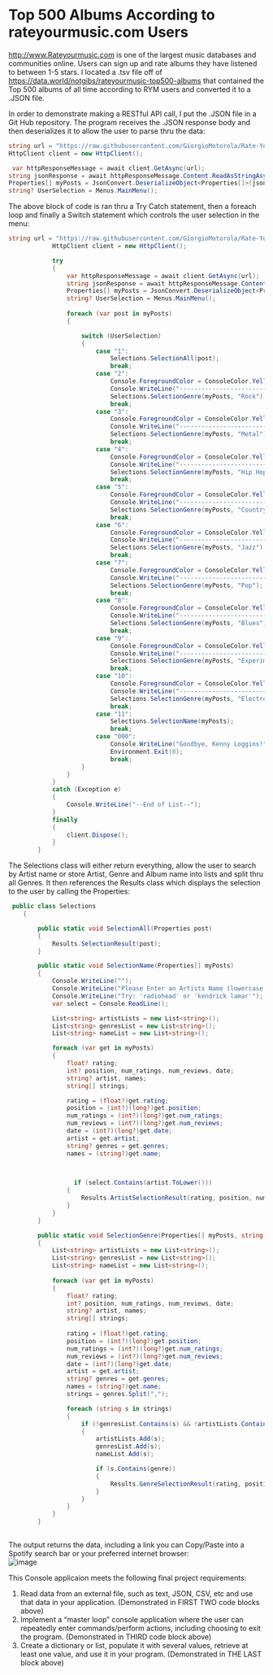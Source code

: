 # Top 500 Albums According to rateyourmusic.com Users

http://www.Rateyourmusic.com is one of the largest music databases and communities online. Users can sign up and rate albums they have listened to between 1-5 stars. 
I located a .tsv file off of https://data.world/notgibs/rateyourmusic-top500-albums that contained the Top 500 albums of all time according to RYM users and converted it to a .JSON file. 


In order to demonstrate making a RESTful API call, I put the .JSON file in a Git Hub repository. The program receives the .JSON response body and then deserializes it to allow the user to parse thru the data:


```C#
string url = "https://raw.githubusercontent.com/GiorgioMotorola/Rate-Your-Music-Top-500-JSON/main/JSON";
HttpClient client = new HttpClient();
```

```C#
 var httpResponseMessage = await client.GetAsync(url);
string jsonResponse = await httpResponseMessage.Content.ReadAsStringAsync();
Properties[] myPosts = JsonConvert.DeserializeObject<Properties[]>(jsonResponse);
string? UserSelection = Menus.MainMenu();
```



The above block of code is ran thru a Try Catch statement, then a foreach loop and finally a Switch statement which controls the user selection in the menu: 



```C# 
string url = "https://raw.githubusercontent.com/GiorgioMotorola/Rate-Your-Music-Top-500-JSON/main/JSON";
            HttpClient client = new HttpClient();

            try
            {
                var httpResponseMessage = await client.GetAsync(url);
                string jsonResponse = await httpResponseMessage.Content.ReadAsStringAsync();
                Properties[] myPosts = JsonConvert.DeserializeObject<Properties[]>(jsonResponse);
                string? UserSelection = Menus.MainMenu();
               
                foreach (var post in myPosts)
                {

                    switch (UserSelection)
                    {
                        case "1":
                            Selections.SelectionAll(post);
                            break;
                        case "2":
                            Console.ForegroundColor = ConsoleColor.Yellow;
                            Console.WriteLine("----------------------------------------------ROCK GENRES---------------------------------------------\n\n");
                            Selections.SelectionGenre(myPosts, "Rock");
                            break;
                        case "3":
                            Console.ForegroundColor = ConsoleColor.Yellow;
                            Console.WriteLine("----------------------------------------------METAL GENRES---------------------------------------------\n\n");
                            Selections.SelectionGenre(myPosts, "Metal");
                            break;
                        case "4":
                            Console.ForegroundColor = ConsoleColor.Yellow;
                            Console.WriteLine("---------------------------------------------HIP HOP GENRES--------------------------------------------\n\n");
                            Selections.SelectionGenre(myPosts, "Hip Hop");
                            break;
                        case "5":
                            Console.ForegroundColor = ConsoleColor.Yellow;
                            Console.WriteLine("---------------------------------------------COUNTRY GENRES--------------------------------------------\n\n");
                            Selections.SelectionGenre(myPosts, "Country");
                            break;
                        case "6":
                            Console.ForegroundColor = ConsoleColor.Yellow;
                            Console.WriteLine("----------------------------------------------JAZZ GENRES----------------------------------------------\n\n");
                            Selections.SelectionGenre(myPosts, "Jazz");
                            break;
                        case "7":
                            Console.ForegroundColor = ConsoleColor.Yellow;
                            Console.WriteLine("-----------------------------------------------POP GENRES----------------------------------------------\n\n");
                            Selections.SelectionGenre(myPosts, "Pop");
                            break;
                        case "8":
                            Console.ForegroundColor = ConsoleColor.Yellow;
                            Console.WriteLine("----------------------------------------------BLUES GENRES---------------------------------------------\n\n");
                            Selections.SelectionGenre(myPosts, "Blues");
                            break;
                        case "9":
                            Console.ForegroundColor = ConsoleColor.Yellow;
                            Console.WriteLine("------------------------------------------EXPERIMENTAL GENRES------------------------------------------\n\n");
                            Selections.SelectionGenre(myPosts, "Experimental");
                            break;
                        case "10":
                            Console.ForegroundColor = ConsoleColor.Yellow;
                            Console.WriteLine("-------------------------------------------ELECTRIONIC GENRES------------------------------------------\n\n");
                            Selections.SelectionGenre(myPosts, "Electronic");
                            break;
                        case "11":
                            Selections.SelectionName(myPosts);
                            break;
                        case "000":
                            Console.WriteLine("Goodbye, Kenny Loggins!");
                            Environment.Exit(0);
                            break;
                    }
                }
            }
            catch (Exception e)
            {
                Console.WriteLine("--End of List--");
            }
            finally
            {                
                client.Dispose();
            }
        }
```        



The Selections class will either return everything, allow the user to search by Artist name or store Artist, Genre and Album name into lists and split thru all Genres. It then references the Results class which displays the selection to the user by calling the Properties: 



```C#
 public class Selections
    {

        public static void SelectionAll(Properties post)
        {
            Results.SelectionResult(post);
        }

        public static void SelectionName(Properties[] myPosts)
        {
            Console.WriteLine("");
            Console.WriteLine("Please Enter an Artists Name (lowercase only, please):");
            Console.WriteLine("Try: 'radiohead' or 'kendrick lamar'");
            var select = Console.ReadLine();

            List<string> artistLists = new List<string>();
            List<string> genresList = new List<string>();
            List<string> nameList = new List<string>();

            foreach (var get in myPosts)
            {
                float? rating;
                int? position, num_ratings, num_reviews, date;
                string? artist, names;
                string[] strings;

                rating = (float?)get.rating;
                position = (int?)(long?)get.position;
                num_ratings = (int?)(long?)get.num_ratings;
                num_reviews = (int?)(long?)get.num_reviews;
                date = (int?)(long?)get.date;
                artist = get.artist;
                string? genres = get.genres;
                names = (string?)get.name;
                


                  if (select.Contains(artist.ToLower()))
                {
                    Results.ArtistSelectionResult(rating, position, num_ratings, num_reviews, date, artist, names, genres);
                }                                                  
            }             
        }

        public static void SelectionGenre(Properties[] myPosts, string genre)
        {
            List<string> artistLists = new List<string>();
            List<string> genresList = new List<string>();
            List<string> nameList = new List<string>();
            
            foreach (var get in myPosts)
            {
                float? rating;
                int? position, num_ratings, num_reviews, date;
                string? artist, names;
                string[] strings;
                
                rating = (float?)get.rating;
                position = (int?)(long?)get.position;
                num_ratings = (int?)(long?)get.num_ratings;
                num_reviews = (int?)(long?)get.num_reviews;
                date = (int?)(long?)get.date;
                artist = get.artist;
                string? genres = get.genres;
                names = (string?)get.name;
                strings = genres.Split(",");

                foreach (string s in strings)
                {
                    if (!genresList.Contains(s) && !artistLists.Contains(s) && !nameList.Contains(s))
                    {
                        artistLists.Add(s);
                        genresList.Add(s);
                        nameList.Add(s);

                        if (s.Contains(genre))
                        {                           
                            Results.GenreSelectionResult(rating, position, num_ratings, num_reviews, date, artist, names, s);                           
                        }
                    }
                }
            }
        }        
        
```       

The output returns the data, including a link you can Copy/Paste into a Spotify search bar or your preferred internet browser:  
![image](https://user-images.githubusercontent.com/97712526/202047795-02bf32c1-2bd8-4ec4-aeab-efacc49354dd.png)


This Console applicaion meets the following final project requirements: 

1. Read data from an external file, such as text, JSON, CSV, etc and use that data in your application. (Demonstrated in FIRST TWO code blocks above)
2. Implement a “master loop” console application where the user can repeatedly enter commands/perform actions, including choosing to exit the program. (Demonstrated in THIRD code block above)
3. Create a dictionary or list, populate it with several values, retrieve at least one value, and use it in your program. (Demonstrated in THE LAST block above)

